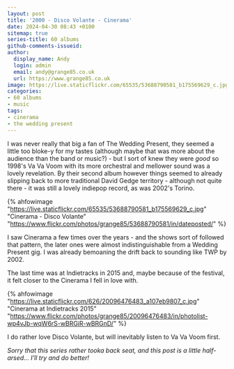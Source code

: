 ```yaml
---
layout: post
title: '2000 - Disco Volante - Cinerama'
date: 2024-04-30 08:43 +0100
sitemap: true
series-title: 60 albums
github-comments-issueid:
author:
  display_name: Andy
  login: admin
  email: andy@grange85.co.uk
  url: https://www.grange85.co.uk
image: https://live.staticflickr.com/65535/53688790581_b175569629_c.jpg
categories:
- 60 albums
- music
tags:
- cinerama
- the wedding present
---
```

I was never really that big a fan of The Wedding Present, they seemed a little too bloke-y for my tastes (although maybe that was more about the audience than the band or music?) - but I sort of knew they were _good_ so 1998's Va Va Voom with its more orchestral and mellower sound was a lovely revelation. By their second album however things seemed to already slipping back to more traditional David Gedge territory - although not quite there - it was still a lovely indiepop record, as was 2002's Torino.

{% ahfowimage "https://live.staticflickr.com/65535/53688790581_b175569629_c.jpg" "Cinerama - Disco Volante" "https://www.flickr.com/photos/grange85/53688790581/in/dateposted/" %}

I saw Cinerama a few times over the years - and the shows sort of followed that pattern, the later ones were almost indistinguishable from a Wedding Present gig. I was already bemoaning the drift back to sounding like TWP by 2002. 

The last time was at Indietracks in 2015 and, maybe because of the festival, it felt closer to the Cinerama I fell in love with.

{% ahfowimage "https://live.staticflickr.com/626/20096476483_a107eb9807_c.jpg" "Cinerama at Indietracks 2015" "https://www.flickr.com/photos/grange85/20096476483/in/photolist-wp4vJb-wqW6rS-wBRGiR-wBRGnD/" %}

I do rather love Disco Volante, but will inevitably listen to Va Va Voom first.



_Sorry that this series rather tooka back seat, and this post is a little half-arsed... I'll try and do better!_

